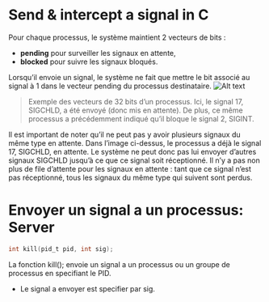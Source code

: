 # Send & intercept a signal in C

Pour chaque processus, le système maintient 2 vecteurs de bits :
- **pending** pour surveiller les signaux en attente,
- **blocked** pour suivre les signaux bloqués.

Lorsqu’il envoie un signal, le système ne fait que mettre le bit associé au signal à 1 dans le vecteur pending du processus destinataire.
![Alt text](https://www.codequoi.com/wp-content/uploads/2022/11/signal_vector_bits_fr.drawio.png)
> Exemple des vecteurs de 32 bits d’un processus. Ici, le signal 17, SIGCHLD, a été envoyé (donc mis en attente). De plus, ce même processus a précédemment indiqué qu’il bloque le signal 2, SIGINT.

Il est important de noter qu’il ne peut pas y avoir plusieurs signaux du même type en attente. Dans l’image ci-dessus, le processus a déjà le signal 17, SIGCHLD, en attente. Le système ne peut donc pas lui envoyer d’autres signaux SIGCHLD jusqu’à ce que ce signal soit réceptionné. Il n’y a pas non plus de file d’attente pour les signaux en attente : tant que ce signal n’est pas réceptionné, tous les signaux du même type qui suivent sont perdus.

# Envoyer un signal a un processus: Server

```c
int	kill(pid_t pid, int sig);
```

La fonction kill(); envoie un signal a un processus ou un groupe de processus en specifiant le PID.

- Le signal a envoyer est specifier par sig.
